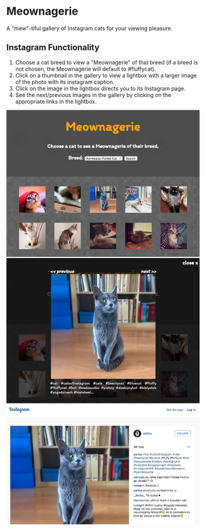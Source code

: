 # Meownagerie 
A "mew"-tiful gallery of Instagram cats for your viewing pleasure.
## Instagram Functionality
1. Choose a cat breed to view a "Meownagerie" of that breed (if a breed is not chosen, the Meownagerie will default to #fluffycat).
2. Click on a thumbnail in the gallery to view a lightbox with a larger image of the photo with its instagram caption.
3. Click on the image in the lightbox directs you to its Instagram page.
4. See the next/previous images in the gallery by clicking on the appropriate links in the lightbox.

<img src="img/UI.png" width="700px">

<img src="img/Lightbox.png" width="700px">

<img src="img/Instagram.png" width="700px">

